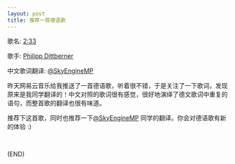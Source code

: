 ```yaml
---
layout: post
title: 推荐一首德语歌
---
```



歌名: [2:33](http://music.163.com/#/song?id=34899194)

歌手: [Philipp Dittberner](http://music.163.com/#/artist?id=1055042)

中文歌词翻译: [@SkyEngineMP](http://music.163.com/#/user/home?id=62861396)

昨天网易云音乐给我推送了一首德语歌，听着很不错，于是关注了一下歌词，发现原来是我同学翻译的！中文对照的歌词很有感觉，很好地演绎了德文歌词中重复的语句，而整首歌的翻译也很有味道。

推荐下这首歌，同时也推荐一下[@SkyEngineMP](http://music.163.com/#/user/home?id=62861396) 同学的翻译。你会对德语歌有新的体验 :)

<br/>

(END)
